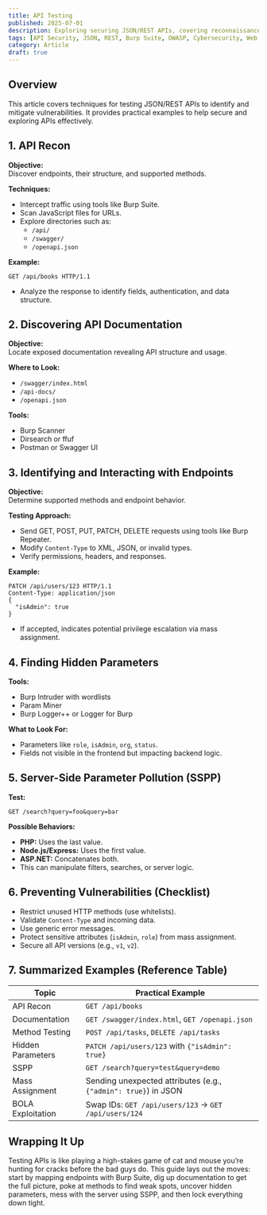 ```yaml
---
title: API Testing
published: 2025-07-01
description: Exploring securing JSON/REST APIs, covering reconnaissance, endpoint testing, hidden parameter discovery, and vulnerability mitigation with practical examples.
tags: [API Security, JSON, REST, Burp Suite, OWASP, Cybersecurity, Web Security]
category: Article
draft: true
---
```


## Overview

This article covers techniques for testing JSON/REST APIs to identify and mitigate vulnerabilities. It provides practical examples to help secure and exploring APIs effectively.

## 1. API Recon

**Objective:**  
Discover endpoints, their structure, and supported methods.

**Techniques:**
- Intercept traffic using tools like Burp Suite.
- Scan JavaScript files for URLs.
- Explore directories such as:
  - `/api/`
  - `/swagger/`
  - `/openapi.json`

**Example:**
```http
GET /api/books HTTP/1.1
```
- Analyze the response to identify fields, authentication, and data structure.

## 2. Discovering API Documentation

**Objective:**  
Locate exposed documentation revealing API structure and usage.

**Where to Look:**
- `/swagger/index.html`
- `/api-docs/`
- `/openapi.json`

**Tools:**
- Burp Scanner
- Dirsearch or ffuf
- Postman or Swagger UI

## 3. Identifying and Interacting with Endpoints

**Objective:**  
Determine supported methods and endpoint behavior.

**Testing Approach:**
- Send GET, POST, PUT, PATCH, DELETE requests using tools like Burp Repeater.
- Modify `Content-Type` to XML, JSON, or invalid types.
- Verify permissions, headers, and responses.

**Example:**
```http
PATCH /api/users/123 HTTP/1.1
Content-Type: application/json
{
  "isAdmin": true
}
```
- If accepted, indicates potential privilege escalation via mass assignment.

## 4. Finding Hidden Parameters

**Tools:**
- Burp Intruder with wordlists
- Param Miner
- Burp Logger++ or Logger for Burp

**What to Look For:**
- Parameters like `role`, `isAdmin`, `org`, `status`.
- Fields not visible in the frontend but impacting backend logic.

## 5. Server-Side Parameter Pollution (SSPP)

**Test:**
```http
GET /search?query=foo&query=bar
```

**Possible Behaviors:**
- **PHP:** Uses the last value.
- **Node.js/Express:** Uses the first value.
- **ASP.NET:** Concatenates both.
- This can manipulate filters, searches, or server logic.

## 6. Preventing Vulnerabilities (Checklist)

- Restrict unused HTTP methods (use whitelists).
- Validate `Content-Type` and incoming data.
- Use generic error messages.
- Protect sensitive attributes (`isAdmin`, `role`) from mass assignment.
- Secure all API versions (e.g., `v1`, `v2`).

## 7. Summarized Examples (Reference Table)

| Topic                     | Practical Example                                    |
|---------------------------|-----------------------------------------------------|
| API Recon                 | `GET /api/books`                                   |
| Documentation             | `GET /swagger/index.html`, `GET /openapi.json`     |
| Method Testing            | `POST /api/tasks`, `DELETE /api/tasks`            |
| Hidden Parameters         | `PATCH /api/users/123` with `{"isAdmin": true}`   |
| SSPP                      | `GET /search?query=test&query=demo`               |
| Mass Assignment           | Sending unexpected attributes (e.g., `{"admin": true}`) in JSON |
| BOLA Exploitation         | Swap IDs: `GET /api/users/123` → `GET /api/users/124` |

## Wrapping It Up

Testing APIs is like playing a high-stakes game of cat and mouse you’re hunting for cracks before the bad guys do. This guide lays out the moves: start by mapping endpoints with Burp Suite, dig up documentation to get the full picture, poke at methods to find weak spots, uncover hidden parameters, mess with the server using SSPP, and then lock everything down tight.

